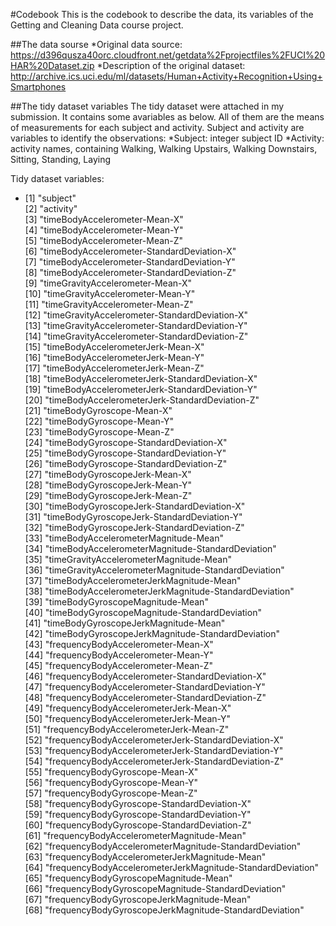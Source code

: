
#Codebook
This is the codebook to describe the data, its variables of the Getting and Cleaning Data course project.

##The data sourse
  *Original data source: https://d396qusza40orc.cloudfront.net/getdata%2Fprojectfiles%2FUCI%20HAR%20Dataset.zip
  *Description of the original dataset: http://archive.ics.uci.edu/ml/datasets/Human+Activity+Recognition+Using+Smartphones

##The tidy dataset variables
The tidy dataset were attached in my submission. It contains some avariables as below. All of them are the means of measurements for each subject and activity.
Subject and activity are variables to identify the observations:
   *Subject: integer subject ID
   *Activity: activity names, containing Walking, Walking Upstairs, Walking Downstairs, Sitting, Standing, Laying
  
Tidy dataset variables:
   * [1] "subject"                                                  
   [2] "activity"                                                 
   [3] "timeBodyAccelerometer-Mean-X"                             
   [4] "timeBodyAccelerometer-Mean-Y"                             
   [5] "timeBodyAccelerometer-Mean-Z"                             
   [6] "timeBodyAccelerometer-StandardDeviation-X"                
   [7] "timeBodyAccelerometer-StandardDeviation-Y"                
   [8] "timeBodyAccelerometer-StandardDeviation-Z"                
   [9] "timeGravityAccelerometer-Mean-X"                          
  [10] "timeGravityAccelerometer-Mean-Y"                          
  [11] "timeGravityAccelerometer-Mean-Z"                          
  [12] "timeGravityAccelerometer-StandardDeviation-X"             
  [13] "timeGravityAccelerometer-StandardDeviation-Y"             
  [14] "timeGravityAccelerometer-StandardDeviation-Z"             
  [15] "timeBodyAccelerometerJerk-Mean-X"                         
  [16] "timeBodyAccelerometerJerk-Mean-Y"                         
  [17] "timeBodyAccelerometerJerk-Mean-Z"                         
  [18] "timeBodyAccelerometerJerk-StandardDeviation-X"            
  [19] "timeBodyAccelerometerJerk-StandardDeviation-Y"            
  [20] "timeBodyAccelerometerJerk-StandardDeviation-Z"            
  [21] "timeBodyGyroscope-Mean-X"                                 
  [22] "timeBodyGyroscope-Mean-Y"                                 
  [23] "timeBodyGyroscope-Mean-Z"                                 
  [24] "timeBodyGyroscope-StandardDeviation-X"                    
  [25] "timeBodyGyroscope-StandardDeviation-Y"                    
  [26] "timeBodyGyroscope-StandardDeviation-Z"                    
  [27] "timeBodyGyroscopeJerk-Mean-X"                             
  [28] "timeBodyGyroscopeJerk-Mean-Y"                             
  [29] "timeBodyGyroscopeJerk-Mean-Z"                             
  [30] "timeBodyGyroscopeJerk-StandardDeviation-X"                
  [31] "timeBodyGyroscopeJerk-StandardDeviation-Y"                
  [32] "timeBodyGyroscopeJerk-StandardDeviation-Z"                
  [33] "timeBodyAccelerometerMagnitude-Mean"                      
  [34] "timeBodyAccelerometerMagnitude-StandardDeviation"         
  [35] "timeGravityAccelerometerMagnitude-Mean"                   
  [36] "timeGravityAccelerometerMagnitude-StandardDeviation"      
  [37] "timeBodyAccelerometerJerkMagnitude-Mean"                  
  [38] "timeBodyAccelerometerJerkMagnitude-StandardDeviation"     
  [39] "timeBodyGyroscopeMagnitude-Mean"                          
  [40] "timeBodyGyroscopeMagnitude-StandardDeviation"             
  [41] "timeBodyGyroscopeJerkMagnitude-Mean"                      
  [42] "timeBodyGyroscopeJerkMagnitude-StandardDeviation"         
  [43] "frequencyBodyAccelerometer-Mean-X"                        
  [44] "frequencyBodyAccelerometer-Mean-Y"                        
  [45] "frequencyBodyAccelerometer-Mean-Z"                        
  [46] "frequencyBodyAccelerometer-StandardDeviation-X"           
  [47] "frequencyBodyAccelerometer-StandardDeviation-Y"           
  [48] "frequencyBodyAccelerometer-StandardDeviation-Z"           
  [49] "frequencyBodyAccelerometerJerk-Mean-X"                    
  [50] "frequencyBodyAccelerometerJerk-Mean-Y"                    
  [51] "frequencyBodyAccelerometerJerk-Mean-Z"                    
  [52] "frequencyBodyAccelerometerJerk-StandardDeviation-X"       
  [53] "frequencyBodyAccelerometerJerk-StandardDeviation-Y"       
  [54] "frequencyBodyAccelerometerJerk-StandardDeviation-Z"       
  [55] "frequencyBodyGyroscope-Mean-X"                            
  [56] "frequencyBodyGyroscope-Mean-Y"                            
  [57] "frequencyBodyGyroscope-Mean-Z"                            
  [58] "frequencyBodyGyroscope-StandardDeviation-X"               
  [59] "frequencyBodyGyroscope-StandardDeviation-Y"               
  [60] "frequencyBodyGyroscope-StandardDeviation-Z"               
  [61] "frequencyBodyAccelerometerMagnitude-Mean"                 
  [62] "frequencyBodyAccelerometerMagnitude-StandardDeviation"    
  [63] "frequencyBodyAccelerometerJerkMagnitude-Mean"             
  [64] "frequencyBodyAccelerometerJerkMagnitude-StandardDeviation"
  [65] "frequencyBodyGyroscopeMagnitude-Mean"                     
  [66] "frequencyBodyGyroscopeMagnitude-StandardDeviation"        
  [67] "frequencyBodyGyroscopeJerkMagnitude-Mean"                 
  [68] "frequencyBodyGyroscopeJerkMagnitude-StandardDeviation"  
